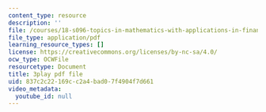 ```yaml
---
content_type: resource
description: ''
file: /courses/18-s096-topics-in-mathematics-with-applications-in-finance-fall-2013/837c2c22169cc2a4bad07f4904f7d661_55OXxe_ix2o.pdf
file_type: application/pdf
learning_resource_types: []
license: https://creativecommons.org/licenses/by-nc-sa/4.0/
ocw_type: OCWFile
resourcetype: Document
title: 3play pdf file
uid: 837c2c22-169c-c2a4-bad0-7f4904f7d661
video_metadata:
  youtube_id: null
---
```

